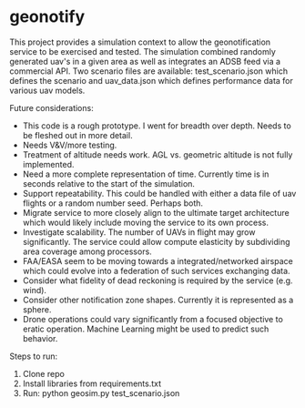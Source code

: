 # geonotify

This project provides a simulation context to allow the geonotification service to be exercised and tested. The simulation combined randomly generated uav's in a given area as well as integrates an ADSB feed via a commercial API. Two scenario files are available: test_scenario.json which defines the scenario and uav_data.json which defines performance data for various uav models.

Future considerations:
- This code is a rough prototype. I went for breadth over depth. Needs to be fleshed out in more detail.
- Needs V&V/more testing. 
- Treatment of altitude needs work. AGL vs. geometric altitude is not fully implemented.
- Need a more complete representation of time. Currently time is in seconds relative to the start of the simulation.
- Support repeatability. This could be handled with either a data file of uav flights or a random number seed. Perhaps both.
- Migrate service to more closely align to the ultimate target architecture which would likely include moving the service to its own process.
- Investigate scalability. The number of UAVs in flight may grow significantly. The service could allow compute elasticity by subdividing 
  area coverage among processors. 
- FAA/EASA seem to be moving towards a integrated/networked airspace which could evolve into a federation of such services exchanging data.
- Consider what fidelity of dead reckoning is required by the service (e.g. wind). 
- Consider other notification zone shapes. Currently it is represented as a sphere.
- Drone operations could vary significantly from a focused objective to eratic operation. Machine Learning might be used to predict such behavior.

Steps to run:
1) Clone repo
2) Install libraries from requirements.txt
3) Run: python geosim.py test_scenario.json
